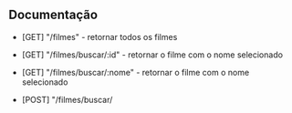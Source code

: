 ## Documentação

- [GET] "/filmes" - retornar todos os filmes

- [GET] "/filmes/buscar/:id" - retornar o filme com o nome selecionado

- [GET] "/filmes/buscar/:nome" - retornar o filme com o nome selecionado

- [POST] "/filmes/buscar/